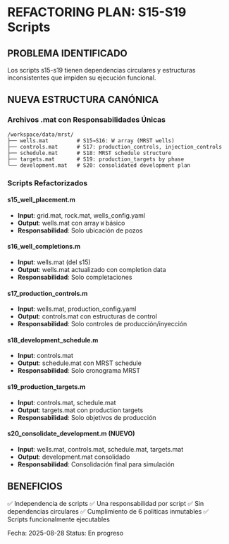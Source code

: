 # REFACTORING PLAN: S15-S19 Scripts

## PROBLEMA IDENTIFICADO
Los scripts s15-s19 tienen dependencias circulares y estructuras inconsistentes que impiden su ejecución funcional.

## NUEVA ESTRUCTURA CANÓNICA

### Archivos .mat con Responsabilidades Únicas
```
/workspace/data/mrst/
├── wells.mat         # S15→S16: W array (MRST wells)
├── controls.mat      # S17: production_controls, injection_controls
├── schedule.mat      # S18: MRST schedule structure
├── targets.mat       # S19: production_targets by phase
└── development.mat   # S20: consolidated development plan
```

### Scripts Refactorizados

#### **s15_well_placement.m**
- **Input**: grid.mat, rock.mat, wells_config.yaml
- **Output**: wells.mat con array `W` básico
- **Responsabilidad**: Solo ubicación de pozos

#### **s16_well_completions.m**
- **Input**: wells.mat (del s15)
- **Output**: wells.mat actualizado con completion data
- **Responsabilidad**: Solo completaciones

#### **s17_production_controls.m**
- **Input**: wells.mat, production_config.yaml
- **Output**: controls.mat con estructuras de control
- **Responsabilidad**: Solo controles de producción/inyección

#### **s18_development_schedule.m**
- **Input**: controls.mat
- **Output**: schedule.mat con MRST schedule
- **Responsabilidad**: Solo cronograma MRST

#### **s19_production_targets.m**
- **Input**: controls.mat, schedule.mat
- **Output**: targets.mat con production targets
- **Responsabilidad**: Solo objetivos de producción

#### **s20_consolidate_development.m** (NUEVO)
- **Input**: wells.mat, controls.mat, schedule.mat, targets.mat
- **Output**: development.mat consolidado
- **Responsabilidad**: Consolidación final para simulación

## BENEFICIOS
✅ Independencia de scripts
✅ Una responsabilidad por script
✅ Sin dependencias circulares
✅ Cumplimiento de 6 políticas inmutables
✅ Scripts funcionalmente ejecutables

Fecha: 2025-08-28
Status: En progreso